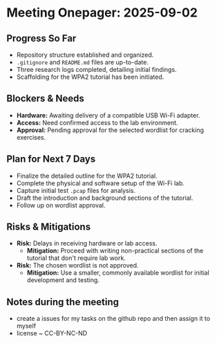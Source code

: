 # Meeting Onepager: 2025-09-02

## Progress So Far
- Repository structure established and organized.
- `.gitignore` and `README.md` files are up-to-date.
- Three research logs completed, detailing initial findings.
- Scaffolding for the WPA2 tutorial has been initiated.

## Blockers & Needs
- **Hardware:** Awaiting delivery of a compatible USB Wi-Fi adapter.
- **Access:** Need confirmed access to the lab environment.
- **Approval:** Pending approval for the selected wordlist for cracking exercises.

## Plan for Next 7 Days
- Finalize the detailed outline for the WPA2 tutorial.
- Complete the physical and software setup of the Wi-Fi lab.
- Capture initial test `.pcap` files for analysis.
- Draft the introduction and background sections of the tutorial.
- Follow up on wordlist approval.

## Risks & Mitigations
- **Risk:** Delays in receiving hardware or lab access.
  - **Mitigation:** Proceed with writing non-practical sections of the tutorial that don't require lab work.
- **Risk:** The chosen wordlist is not approved.
  - **Mitigation:** Use a smaller, commonly available wordlist for initial development and testing.

## Notes during the meeting 
- create a issues for my tasks on the github repo and then assign it to myself 
- license ~ CC-BY-NC-ND

